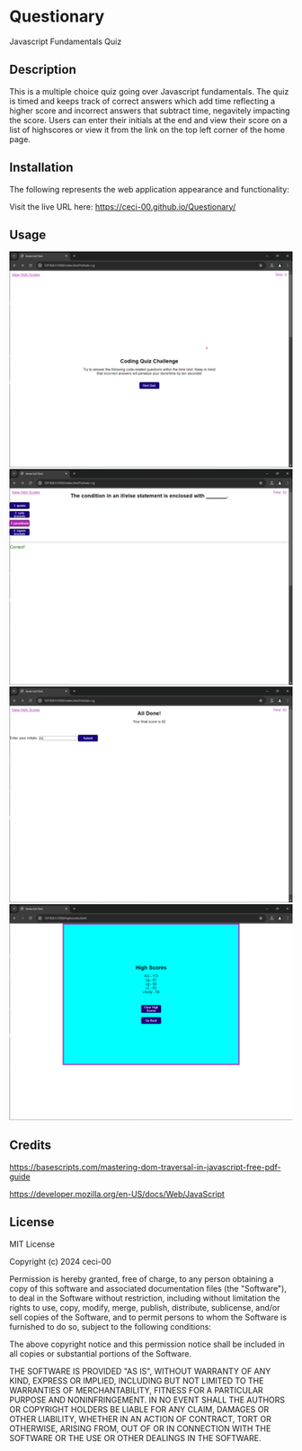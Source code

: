 # Questionary
Javascript Fundamentals Quiz

## Description


This is a multiple choice quiz going over Javascript fundamentals. The quiz is timed and keeps track of correct answers which add time reflecting a higher score and incorrect answers that subtract time, negavitely impacting the score. Users can enter their initials at the end and view their score on a list of highscores or view it from the link on the top left corner of the home page.

## Installation

The following represents the web application appearance and functionality:

Visit the live URL here: https://ceci-00.github.io/Questionary/


## Usage
![Home Page](./assets/images/Screenshot%201.png)
![Question w/Choices](./assets/images/Screenshot%202.png)
![Final Score Page](./assets/images/Screenshot%203.png)
![High Scores Page](./assets/images/Screenshot%204.png)

## Credits

https://basescripts.com/mastering-dom-traversal-in-javascript-free-pdf-guide

https://developer.mozilla.org/en-US/docs/Web/JavaScript

## License

MIT License

Copyright (c) 2024 ceci-00

Permission is hereby granted, free of charge, to any person obtaining a copy
of this software and associated documentation files (the "Software"), to deal
in the Software without restriction, including without limitation the rights
to use, copy, modify, merge, publish, distribute, sublicense, and/or sell
copies of the Software, and to permit persons to whom the Software is
furnished to do so, subject to the following conditions:

The above copyright notice and this permission notice shall be included in all
copies or substantial portions of the Software.

THE SOFTWARE IS PROVIDED "AS IS", WITHOUT WARRANTY OF ANY KIND, EXPRESS OR
IMPLIED, INCLUDING BUT NOT LIMITED TO THE WARRANTIES OF MERCHANTABILITY,
FITNESS FOR A PARTICULAR PURPOSE AND NONINFRINGEMENT. IN NO EVENT SHALL THE
AUTHORS OR COPYRIGHT HOLDERS BE LIABLE FOR ANY CLAIM, DAMAGES OR OTHER
LIABILITY, WHETHER IN AN ACTION OF CONTRACT, TORT OR OTHERWISE, ARISING FROM,
OUT OF OR IN CONNECTION WITH THE SOFTWARE OR THE USE OR OTHER DEALINGS IN THE
SOFTWARE.